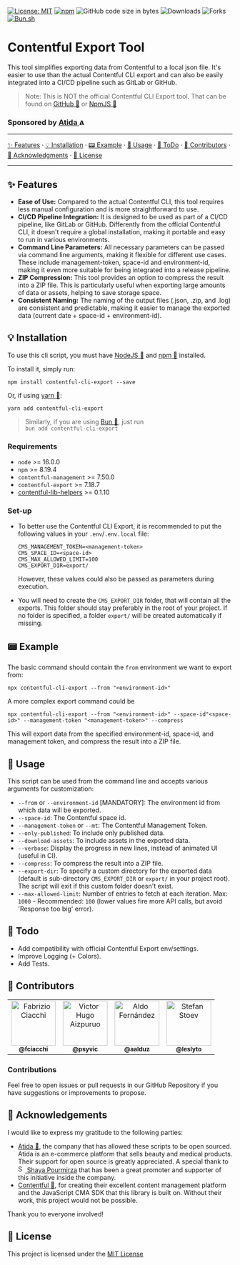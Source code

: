 [![License: MIT](https://img.shields.io/github/license/AtidaTech/contentful-cli-export)](https://opensource.org/licenses/MIT)
[![npm](https://img.shields.io/npm/v/contentful-cli-export)](https://npmjs.com/package/contentful-cli-export)
![GitHub code size in bytes](https://img.shields.io/github/languages/code-size/AtidaTech/contentful-cli-export)
![Downloads](https://img.shields.io/npm/dw/contentful-cli-export)
![Forks](https://img.shields.io/github/forks/AtidaTech/contentful-cli-export)
[![Bun.sh](https://img.shields.io/badge/bun.sh-compatible-orange)](https://bun.sh)

# Contentful Export Tool

This tool simplifies exporting data from Contentful to a local json file. It's easier to use than the actual Contentful CLI export and can also be easily integrated into a CI/CD pipeline such as GitLab or GitHub.

> Note: This is NOT the official Contentful CLI Export tool. That can be found on [GitHub 🔗](https://github.com/contentful/contentful-cli) or [NpmJS 🔗](https://www.npmjs.com/package/contentful-cli)

<h3>Sponsored by <a href="https://github.com/AtidaTech"><b>Atida</b> <img src="https://avatars.githubusercontent.com/u/127305035?s=200&v=4" width="14px;" alt="Atida" /></a></h3>

<hr />

[✨ Features](#-features) · [💡 Installation](#-installation) · [📟 Example](#-example) · [🎹 Usage](#-usage) · [📅 ToDo](#-todo) · [👾 Contributors](#-contributors) · [🎩 Acknowledgments](#-acknowledgements) · [📄 License](#-license)

<hr />

## ✨ Features

- **Ease of Use:** Compared to the actual Contentful CLI, this tool requires less manual configuration and is more straightforward to use.
- **CI/CD Pipeline Integration:** It is designed to be used as part of a CI/CD pipeline, like GitLab or GitHub. Differently from the official Contentful CLI, it doesn't require a global installation, making it portable and easy to run in various environments.
- **Command Line Parameters:** All necessary parameters can be passed via command line arguments, making it flexible for different use cases. These include management-token, space-id and environment-id, making it even more suitable for being integrated into a release pipeline.
- **ZIP Compression:** This tool provides an option to compress the result into a ZIP file. This is particularly useful when exporting large amounts of data or assets, helping to save storage space.
- **Consistent Naming:** The naming of the output files (.json, .zip, and .log) are consistent and predictable, making it easier to manage the exported data (current date + space-id + environment-id).

## 💡 Installation

To use this cli script, you must have [NodeJS 🔗](https://nodejs.org/) and [npm 🔗](http://npmjs.org) installed.

To install it, simply run:

```shell
npm install contentful-cli-export --save
```

Or, if using [yarn 🔗](https://yarnpkg.com/lang/en/):

```shell
yarn add contentful-cli-export
```

> Similarly, if you are using [Bun 🔗](https://bun.sh), just run<br />`bun add contentful-cli-export`

### Requirements

* `node` >= 16.0.0
* `npm` >= 8.19.4
* `contentful-management` >= 7.50.0 
* `contentful-export` >= 7.18.7
* [contentful-lib-helpers](https://www.npmjs.com/package/contentful-lib-helpers) >= 0.1.10

### Set-up

* To better use the Contentful CLI Export, it is recommended to put the following values in your `.env`/`.env.local` file:

    ```shell
    CMS_MANAGEMENT_TOKEN=<management-token>
    CMS_SPACE_ID=<space-id>
    CMS_MAX_ALLOWED_LIMIT=100
    CMS_EXPORT_DIR=export/
    ```

    However, these values could also be passed as parameters during execution.

* You will need to create the `CMS_EXPORT_DIR` folder, that will contain all the exports. This folder should stay preferably in the root of your project. 
If no folder is specified, a folder `export/` will be created automatically if missing.

## 📟 Example

The basic command should contain the `from` environment we want to export from:

```shell
npx contentful-cli-export --from "<environment-id>"
```

A more complex export command could be

```shell
npx contentful-cli-export --from "<environment-id>" --space-id"<space-id>" --management-token "<management-token>" --compress
```

This will export data from the specified environment-id, space-id, and management token, and compress the result into a ZIP file.

## 🎹 Usage

This script can be used from the command line and accepts various arguments for customization:

* `--from` or `--environment-id` [MANDATORY]: The environment id from which data will be exported.
* `--space-id`: The Contentful space id.
* `--management-token` or `--mt`: The Contentful Management Token.
* `--only-published`: To include only published data.
* `--download-assets`: To include assets in the exported data.
* `--verbose`: Display the progress in new lines, instead of animated UI (useful in CI).
* `--compress`: To compress the result into a ZIP file.
* `--export-dir`: To specify a custom directory for the exported data (default is sub-directory `CMS_EXPORT_DIR` or `export/` in your project root). The script will exit if this custom folder doesn't exist.
* `--max-allowed-limit`: Number of entries to fetch at each iteration. Max: `1000` - Recommended: `100` (lower values fire more API calls, but avoid 'Response too big' error).

## 📅 Todo

* Add compatibility with official Contentful Export env/settings.
* Improve Logging (+ Colors).
* Add Tests.

## 👾 Contributors

<table>
  <tr>
    <td align="center"><a href="https://github.com/fciacchi"><img src="https://images.weserv.nl/?url=avatars.githubusercontent.com/u/58506?v=4&h=100&w=100&fit=cover&mask=circle&maxage=7d" width="100px;" alt="Fabrizio Ciacchi" /><br /><sub><b>@fciacchi</b></sub></a><br /></td>
    <td align="center"><a href="https://github.com/psyvic"><img src="https://images.weserv.nl/?url=avatars.githubusercontent.com/u/29251597?v=4&h=100&w=100&fit=cover&mask=circle&maxage=7d" width="100px;" alt="Victor Hugo Aizpuruo" /><br /><sub><b>@psyvic</b></sub></a><br /></td>
    <td align="center"><a href="https://github.com/aalduz"><img src="https://images.weserv.nl/?url=avatars.githubusercontent.com/u/11409770?v=4&h=100&w=100&fit=cover&mask=circle&maxage=7d" width="100px;" alt="Aldo Fernández" /><br /><sub><b>@aalduz</b></sub></a><br /></td>
    <td align="center"><a href="https://github.com/leslyto"><img src="https://images.weserv.nl/?url=avatars.githubusercontent.com/u/4264812?v=4&h=100&w=100&fit=cover&mask=circle&maxage=7d" width="100px;" alt="Stefan Stoev" /><br /><sub><b>@leslyto</b></sub></a><br /></td>
  </tr>
</table>

### Contributions
Feel free to open issues or pull requests in our GitHub Repository if you have suggestions or improvements to propose.

## 🎩 Acknowledgements

I would like to express my gratitude to the following parties:

- [Atida 🔗](https://www.atida.com/), the company that has allowed these scripts to be open sourced. Atida is an e-commerce platform that sells beauty and medical products. Their support for open source is greatly appreciated. A special thank to <a href="https://github.com/shoopi"><img src="https://images.weserv.nl/?url=avatars.githubusercontent.com/u/1385372?v=4&h=16&w=16&fit=cover&mask=circle&maxage=7d" width="16px;" alt="Shaya Pourmirza" /> Shaya Pourmirza</a> that has been a great promoter and supporter of this initiative inside the company.
- [Contentful 🔗](https://www.contentful.com/), for creating their excellent content management platform and the JavaScript CMA SDK that this library is built on. Without their work, this project would not be possible.

Thank you to everyone involved!

## 📄 License
This project is licensed under the [MIT License](LICENSE)
